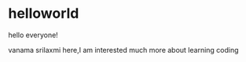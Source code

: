 # helloworld

hello everyone!

vanama srilaxmi here,I am interested much more about learning coding 
